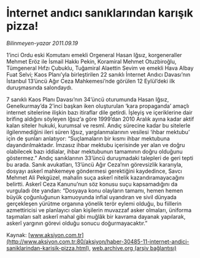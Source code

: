 # İnternet andıcı sanıklarından karışık pizza!

*Bilinmeyen-yazar 2011.09.19*

<font class="agenda2NewsSpot">
 1’inci Ordu eski Komutanı emekli Orgeneral Hasan Iğsız, korgeneraller  Mehmet Eröz ile İsmail Hakkı Pekin, Koramiral Mehmet Otuzbiroğlu,  Tümgeneral Hıfzı Çubuklu, Tuğamiral Alaettin Sevim ve emekli Hava Albay  Fuat Selvi; Kaos Planı’yla birleştirilen 22 sanıklı İnternet Andıcı  Davası’nın İstanbul 13’üncü Ağır Ceza Mahkemesi’nde görülen 12  Eylül’deki ilk duruşmasında salondaydı.
</font>
<font class="newsDetail">
 <p>
  7 sanıklı Kaos Planı Davası’nın 34’üncü oturumunda Hasan Iğsız, Genelkurmay’da 2’inci başkan iken oluşturulan ‘kara propaganda’ amaçlı internet sitelerine ilişkin bazı itiraflar dile getirdi. İşleyiş ve içeriklerine dair brifing aldığını söyleyen Iğsız’a göre 1999’dan 2010 Aralık ayına kadar aktif kalan siteler hukuki, kurumsal ve resmî. Andıç sürecine kadar bu sitelerle ilgilenmediğini ileri süren Iğsız, yargılanmalarının vesilesi ‘ihbar mektubu’ için de şunları anlatıyor: “Suçlamaların bir kısmı ihbar mektubuna dayandırılmaktadır. İmzasız ihbar mektubu içerisinde yer alan ve doğru olabilecek bazı iddialar, ihbar mektubunun tamamının doğru olduğunu göstermez.” Andıç sanıklarının 33’üncü duruşmadaki talepleri de geri tepti bu arada. Sanık avukatları, 13’üncü Ağır Ceza’nın görevsizlik kararıyla, dosyayı askerî mahkemeye göndermesi gerektiğini kaydedince, Savcı Mehmet Ali Pekgüzel, mahalin suça askerî nitelik kazandıramayacağını belirtti. Askerî Ceza Kanunu’nun söz konusu suçu kapsamadığını da vurguladı öte yandan: “Dosyaya konu olayların tamamı, hemen hemen büyük çoğunluğunun kamuoyunda infial uyandıran ve sivil dünyada gerçekleşen yürütme organına yönelik terör eylemi olduğu, bu fiillerin azmettiricisi ve planlayıcı olan kişilerin muvazzaf asker olmaları, üniforma taşımaları salt askerî mahal gibi muğlâk bir kavrama dayanak yapılarak, askerî yargının görevi olduğu sonucu doğurmayacaktır.”
 </p>
</font>

Kaynak: [www.aksiyon.com.tr](http://www.aksiyon.com.tr:80/aksiyon/haber-30485-11-internet-andici-saniklarindan-karisik-pizza.html), [web.archive.org (arşiv bağlantısı)](http://web.archive.org/web/20111008070211/http://www.aksiyon.com.tr:80/aksiyon/haber-30485-11-internet-andici-saniklarindan-karisik-pizza.html)
